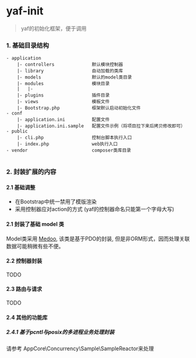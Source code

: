 yaf-init
==

> yaf的初始化框架，便于调用

### 1. 基础目录结构
```
- application
    |- controllers              默认模块控制器
    |- library                  自动加载的类库
    |- models                   默认的model类目录
    |- modules                  模块目录
    |   |- 
    |- plugins                  插件目录
    |- views                    模板文件
    |- Bootstrap.php            框架默认启动初始化文件         
- conf
    |- application.ini          配置文件
    |- application.ini.sample   配置文件示例（将项目拉下来后拷贝修改即可）
- public
    |- cli.php                  控制台脚本执行入口
    |- index.php                web执行入口
- vendor                        composer类库目录


```




### 2. 封装扩展的内容
#### 2.1 基础调整
- 在Bootstrap中统一禁用了模版渲染
- 采用控制器应对action的方式 (yaf的控制器命名只能第一个字母大写)

#### 2.1 封装了基础 model 类
Model类采用 [Medoo](https://github.com/catfan/Medoo), 该类是基于PDO的封装, 但是非ORM形式，因而处理关联数据可能稍微有些不便。

#### 2.2 控制器封装
TODO

#### 2.3 路由与请求
TODO


#### 2.4 其他的功能库
##### 2.4.1 基于pcntl与posix的多进程业务处理封装
请参考 AppCore\Concurrency\Sample\SampleReactor来处理



